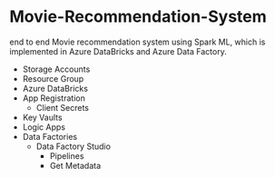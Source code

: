 # Movie-Recommendation-System
end to end Movie recommendation system using Spark ML, which is implemented in Azure DataBricks and Azure Data Factory.

- Storage Accounts
- Resource Group
- Azure DataBricks
- App Registration
    - Client Secrets
- Key Vaults
- Logic Apps
- Data Factories
    - Data Factory Studio
        - Pipelines
        - Get Metadata